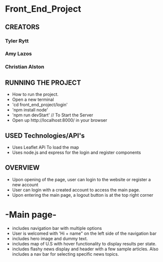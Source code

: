 # Front_End_Project

## CREATORS
### Tyler Rytt
### Amy Lazos
### Christian Alston

## RUNNING THE PROJECT
* How to run the project.
* Open a new terminal
* 'cd front_end_project/login'
* 'npm install node'
* 'npm run devStart' // To Start the Server
* Open up http://localhost:8000/ in your browser

## USED Technologies/API's
* Uses Leaflet APi To load the map
* Uses node.js and express for the login and register components

## OVERVIEW
* Upon opening of the page, user can login to the website or register a new account
* User can login with a created account to access the main page.
* Upon entering the main page, a logout button is at the top right corner
# -Main page-
* includes navigation bar with multiple options
* User is welcomed with 'Hi + name" on the left side of the navigation bar
* includes hero image and dummy text.
* includes map of U.S with hover functionality to display results per state.
* includes flashy news display and header with a few sample articles. Also includes a nav bar for selecting specific news topics.

